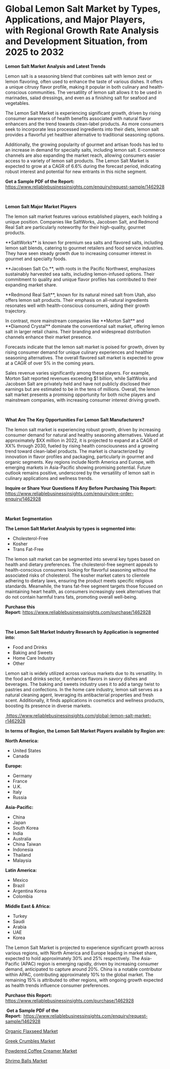 <p><h1>Global Lemon Salt Market by Types, Applications, and Major Players, with Regional Growth Rate Analysis and Development Situation, from 2025 to 2032</h1></p><p><strong>Lemon Salt Market Analysis and Latest Trends</strong></p>
<p><p>Lemon salt is a seasoning blend that combines salt with lemon zest or lemon flavoring, often used to enhance the taste of various dishes. It offers a unique citrusy flavor profile, making it popular in both culinary and health-conscious communities. The versatility of lemon salt allows it to be used in marinades, salad dressings, and even as a finishing salt for seafood and vegetables.</p><p>The Lemon Salt Market is experiencing significant growth, driven by rising consumer awareness of health benefits associated with natural flavor enhancers and the trend towards clean-label products. As more consumers seek to incorporate less processed ingredients into their diets, lemon salt provides a flavorful yet healthier alternative to traditional seasoning options. </p><p>Additionally, the growing popularity of gourmet and artisan foods has led to an increase in demand for specialty salts, including lemon salt. E-commerce channels are also expanding the market reach, allowing consumers easier access to a variety of lemon salt products. The Lemon Salt Market is expected to grow at a CAGR of 6.6% during the forecast period, indicating robust interest and potential for new entrants in this niche segment.</p></p>
<p><strong>Get a Sample PDF of the Report:&nbsp;</strong> <a href="https://www.reliablebusinessinsights.com/enquiry/request-sample/1462928?utm_campaign=1877&utm_medium=2&utm_source=Github&utm_content=ia&utm_term=14022025&utm_id=lemon-salt">https://www.reliablebusinessinsights.com/enquiry/request-sample/1462928</a></p>
<p>&nbsp;</p>
<p><strong>Lemon Salt Major Market Players</strong></p>
<p><p>The lemon salt market features various established players, each holding a unique position. Companies like SaltWorks, Jacobsen Salt, and Redmond Real Salt are particularly noteworthy for their high-quality, gourmet products. </p><p>**SaltWorks** is known for premium sea salts and flavored salts, including lemon salt blends, catering to gourmet retailers and food service industries. They have seen steady growth due to increasing consumer interest in gourmet and specialty foods. </p><p>**Jacobsen Salt Co.**, with roots in the Pacific Northwest, emphasizes sustainably harvested sea salts, including lemon-infused options. Their commitment to quality and unique flavor profiles has contributed to their expanding market share.</p><p>**Redmond Real Salt**, known for its natural mined salt from Utah, also offers lemon salt products. Their emphasis on all-natural ingredients resonates well with health-conscious consumers, aiding their growth trajectory.</p><p>In contrast, more mainstream companies like **Morton Salt** and **Diamond Crystal** dominate the conventional salt market, offering lemon salt in larger retail chains. Their branding and widespread distribution channels enhance their market presence.</p><p>Forecasts indicate that the lemon salt market is poised for growth, driven by rising consumer demand for unique culinary experiences and healthier seasoning alternatives. The overall flavored salt market is expected to grow at a CAGR of over 5% in the coming years.</p><p>Sales revenue varies significantly among these players. For example, Morton Salt reported revenues exceeding $1 billion, while SaltWorks and Jacobsen Salt are privately held and have not publicly disclosed their earnings but are estimated to be in the tens of millions. Overall, the lemon salt market presents a promising opportunity for both niche players and mainstream companies, with increasing consumer interest driving growth.</p></p>
<p>&nbsp;</p>
<p><strong>What Are The Key Opportunities For Lemon Salt Manufacturers?</strong></p>
<p><p>The lemon salt market is experiencing robust growth, driven by increasing consumer demand for natural and healthy seasoning alternatives. Valued at approximately $XX million in 2022, it is projected to expand at a CAGR of XX% through 2030, fueled by rising health consciousness and a growing trend toward clean-label products. The market is characterized by innovation in flavor profiles and packaging, particularly in gourmet and organic segments. Key regions include North America and Europe, with emerging markets in Asia-Pacific showing promising potential. Future outlook remains positive, underscored by the versatility of lemon salt in culinary applications and wellness trends.</p></p>
<p><strong>Inquire or Share Your Questions If Any Before Purchasing This Report:</strong> <a href="https://www.reliablebusinessinsights.com/enquiry/pre-order-enquiry/1462928?utm_campaign=1877&utm_medium=2&utm_source=Github&utm_content=ia&utm_term=14022025&utm_id=lemon-salt">https://www.reliablebusinessinsights.com/enquiry/pre-order-enquiry/1462928</a></p>
<p>&nbsp;</p>
<p><strong>Market Segmentation</strong></p>
<p><strong>The Lemon Salt Market Analysis by types is segmented into:</strong></p>
<p><ul><li>Cholesterol-Free</li><li>Kosher</li><li>Trans Fat-Free</li></ul></p>
<p><p>The lemon salt market can be segmented into several key types based on health and dietary preferences. The cholesterol-free segment appeals to health-conscious consumers looking for flavorful seasoning without the associated risks of cholesterol. The kosher market caters to clientele adhering to dietary laws, ensuring the product meets specific religious standards. Meanwhile, the trans fat-free segment targets those focused on maintaining heart health, as consumers increasingly seek alternatives that do not contain harmful trans fats, promoting overall well-being.</p></p>
<p><strong>Purchase this Report:&nbsp;</strong><a href="https://www.reliablebusinessinsights.com/purchase/1462928?utm_campaign=1877&utm_medium=2&utm_source=Github&utm_content=ia&utm_term=14022025&utm_id=lemon-salt">https://www.reliablebusinessinsights.com/purchase/1462928</a></p>
<p>&nbsp;</p>
<p><strong>The Lemon Salt Market Industry Research by Application is segmented into:</strong></p>
<p><ul><li>Food and Drinks</li><li>Baking and Sweets</li><li>Home Care Industry</li><li>Other</li></ul></p>
<p><p>Lemon salt is widely utilized across various markets due to its versatility. In the food and drinks sector, it enhances flavors in savory dishes and beverages. The baking and sweets industry uses it to add a tangy twist to pastries and confections. In the home care industry, lemon salt serves as a natural cleaning agent, leveraging its antibacterial properties and fresh scent. Additionally, it finds applications in cosmetics and wellness products, boosting its presence in diverse markets.</p></p>
<p><a href="https://www.reliablebusinessinsights.com/global-lemon-salt-market-r1462928?utm_campaign=1877&utm_medium=2&utm_source=Github&utm_content=ia&utm_term=14022025&utm_id=lemon-salt">&nbsp;https://www.reliablebusinessinsights.com/global-lemon-salt-market-r1462928</a></p>
<p><strong>In terms of Region, the Lemon Salt Market Players available by Region are:</strong></p>
<p>
    <p> <strong> North America: </strong>
        <ul>
            <li>United States</li>
            <li>Canada</li>
        </ul>
        </p> 
    <p> <strong> Europe: </strong>
        <ul>
            <li>Germany</li>
            <li>France</li>
            <li>U.K.</li>
            <li>Italy</li>
            <li>Russia</li>
        </ul>
        </p> 
    <p> <strong> Asia-Pacific: </strong>
        <ul>
            <li>China</li>
            <li>Japan</li>
            <li>South Korea</li>
            <li>India</li>
            <li>Australia</li>
            <li>China Taiwan</li>
            <li>Indonesia</li>
            <li>Thailand</li>
            <li>Malaysia</li>
        </ul>
        </p> 
    <p> <strong> Latin America: </strong>
        <ul>
            <li>Mexico</li>
            <li>Brazil</li>
            <li>Argentina Korea</li>
            <li>Colombia</li>
        </ul>
        </p> 
    <p> <strong> Middle East & Africa: </strong>
        <ul>
            <li>Turkey</li>
            <li>Saudi</li>
            <li>Arabia</li>
            <li>UAE</li>
            <li>Korea</li>
        </ul>
    </p>
    </p>
<p><p>The Lemon Salt Market is projected to experience significant growth across various regions, with North America and Europe leading in market share, expected to hold approximately 30% and 25% respectively. The Asia-Pacific (APAC) region is emerging rapidly, driven by increasing consumer demand, anticipated to capture around 20%. China is a notable contributor within APAC, contributing approximately 10% to the global market. The remaining 15% is attributed to other regions, with ongoing growth expected as health trends influence consumer preferences.</p></p>
<p><strong>Purchase this Report: </strong><a href="https://www.reliablebusinessinsights.com/purchase/1462928?utm_campaign=1877&utm_medium=2&utm_source=Github&utm_content=ia&utm_term=14022025&utm_id=lemon-salt">https://www.reliablebusinessinsights.com/purchase/1462928</a></p>
<p>&nbsp;<strong>Get a Sample PDF of the Report:&nbsp;&nbsp;</strong><a href="https://www.reliablebusinessinsights.com/enquiry/request-sample/1462928?utm_campaign=1877&utm_medium=2&utm_source=Github&utm_content=ia&utm_term=14022025&utm_id=lemon-salt">https://www.reliablebusinessinsights.com/enquiry/request-sample/1462928</a></p>
<p><strong></strong></p>
<p><p><a href="https://github.com/sharphadan/Market-Research-Report-List-1/blob/main/organic-flaxseed-market.md?utm_campaign=1877&utm_medium=2&utm_source=Github&utm_content=ia&utm_term=14022025&utm_id=lemon-salt">Organic Flaxseed Market</a></p><p><a href="https://github.com/msiyahhonzo46/Market-Research-Report-List-1/blob/main/greek-crumbles-market.md?utm_campaign=1877&utm_medium=2&utm_source=Github&utm_content=ia&utm_term=14022025&utm_id=lemon-salt">Greek Crumbles Market</a></p><p><a href="https://github.com/elizabethdagraca/Market-Research-Report-List-5/blob/main/powdered-coffee-creamer-market.md?utm_campaign=1877&utm_medium=2&utm_source=Github&utm_content=ia&utm_term=14022025&utm_id=lemon-salt">Powdered Coffee Creamer Market</a></p><p><a href="https://github.com/bokerraaenc7/Market-Research-Report-List-1/blob/main/shrimp-balls-market.md?utm_campaign=1877&utm_medium=2&utm_source=Github&utm_content=ia&utm_term=14022025&utm_id=lemon-salt">Shrimp Balls Market</a></p></p>